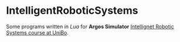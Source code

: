 # IntelligentRoboticSystems

Some programs written in *Lua* for **Argos Simulator**
[Intellignet Robotic Systems course at 
UniBo](https://www.unibo.it/en/teaching/course-unit-catalogue/course-unit/2022/447106).

